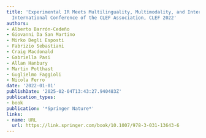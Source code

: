 ```yaml
---
title: 'Experimental IR Meets Multilinguality, Multimodality, and Interaction: 13th
  International Conference of the CLEF Association, CLEF 2022'
authors:
- Alberto Barrón-Cedeño
- Giovanni Da San Martino
- Mirko Degli Esposti
- Fabrizio Sebastiani
- Craig Macdonald
- Gabriella Pasi
- Allan Hanbury
- Martin Potthast
- Guglielmo Faggioli
- Nicola Ferro
date: '2022-01-01'
publishDate: '2025-02-04T13:43:27.940483Z'
publication_types:
- book
publication: '*Springer Nature*'
links:
- name: URL
  url: https://link.springer.com/book/10.1007/978-3-031-13643-6
---
```


